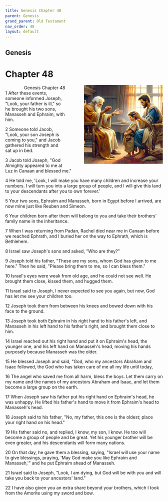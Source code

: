```yaml
---
title: Genesis Chapter 48
parent: Genesis
grand_parent: Old Testament
nav_order: 48
layout: default
---
```


## Genesis

# Chapter 48

<div style="clear: both; text-align: right;">
    <img src="/assets/Image/Genesis/500/48.jpg" alt="Genesis Chapter 48" class="chapter-image" style="max-width: 50%; height: auto; float: right; margin: 0 0 10px 10px; padding-left: 10%;">
    <figcaption style="font-size: 14px;">Genesis Chapter 48</figcaption>
</div>
1 After these events, someone informed Joseph, "Look, your father is ill," so he brought his two sons, Manasseh and Ephraim, with him.

2 Someone told Jacob, "Look, your son Joseph is coming to you," and Jacob gathered his strength and sat up in bed.

3 Jacob told Joseph, "God Almighty appeared to me at Luz in Canaan and blessed me."

4 He told me, 'Look, I will make you have many children and increase your numbers. I will turn you into a large group of people, and I will give this land to your descendants after you to own forever.'

5 Your two sons, Ephraim and Manasseh, born in Egypt before I arrived, are now mine just like Reuben and Simeon.

6 Your children born after them will belong to you and take their brothers' family name in the inheritance.

7 When I was returning from Padan, Rachel died near me in Canaan before we reached Ephrath, and I buried her on the way to Ephrath, which is Bethlehem.

8 Israel saw Joseph's sons and asked, "Who are they?"

9 Joseph told his father, "These are my sons, whom God has given to me here." Then he said, "Please bring them to me, so I can bless them."

10 Israel's eyes were weak from old age, and he could not see well. He brought them close, kissed them, and hugged them.

11 Israel said to Joseph, I never expected to see you again, but now, God has let me see your children too.

12 Joseph took them from between his knees and bowed down with his face to the ground.

13 Joseph took both Ephraim in his right hand to his father's left, and Manasseh in his left hand to his father's right, and brought them close to him.

14 Israel reached out his right hand and put it on Ephraim's head, the younger one, and his left hand on Manasseh's head, moving his hands purposely because Manasseh was the older.

15 He blessed Joseph and said, "God, who my ancestors Abraham and Isaac followed, the God who has taken care of me all my life until today,

16 The angel who saved me from all harm, bless the boys. Let them carry on my name and the names of my ancestors Abraham and Isaac, and let them become a large group on the earth.

17 When Joseph saw his father put his right hand on Ephraim's head, he was unhappy. He lifted his father's hand to move it from Ephraim's head to Manasseh's head.

18 Joseph said to his father, "No, my father, this one is the oldest; place your right hand on his head."

19 His father said no, and replied, I know, my son, I know. He too will become a group of people and be great. Yet his younger brother will be even greater, and his descendants will form many nations.

20 On that day, he gave them a blessing, saying, "Israel will use your name to give blessings, praying, 'May God make you like Ephraim and Manasseh,'" and he put Ephraim ahead of Manasseh.

21 Israel said to Joseph, "Look, I am dying, but God will be with you and will take you back to your ancestors' land."

22 I have also given you an extra share beyond your brothers, which I took from the Amorite using my sword and bow.


